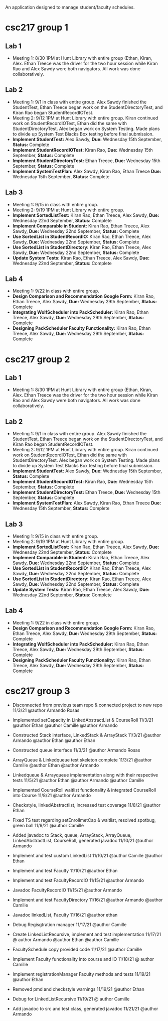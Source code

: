 An application designed to manage student/faculty schedules.

# csc217 group 1
## Lab 1
 * Meeting 1: 8/30 1PM at Hunt Library with entire group (Ethan, Kiran, Alex. Ethan Treece was the driver for the two hour session
   while Kiran Rao and Alex Sawdy were both navigators. All work was done collaboratively.

## Lab 2
 * Meeting 1: 9/1 in class with entire group. Alex Sawdy finished the StudentTest, Ethan Treece began work on the StudentDirectoryTest, and Kiran Rao began
   StudentRecordIOTest.
 * Meeting 2: 9/12 1PM at Hunt Library with entire group. Kiran continued work on StudentRecordIOTest, Ethan did the same with StudentDirectoryTest. Alex began
   work on System Testing. Made plans to divide up System Test Blacks Box testing before final submission.
* **Implement StudentTest:** Alex Sawdy, **Due:** Wednesday 15th September, **Status:** Complete
* **Implement StudentRecordIOTest:** Kiran Rao, **Due:** Wednesday 15th September, **Status:** Complete
* **Implement StudentDirectoryTest:** Ethan Treece, **Due:** Wednesday 15th September, **Status:** Complete
* **Implement SystemTestPlan:** Alex Sawdy, Kiran Rao, Ethan Treece **Due:** Wednesday 15th September, **Status:** Complete

## Lab 3
 * Meeting 1: 9/15 in class with entire group.
 * Meeting 2: 9/19 1PM at Hunt Library with entire group.
* **Implement SortedListTest:** Kiran Rao, Ethan Treece, Alex Sawdy, **Due:** Wednesday 22nd September, **Status:** Complete
* **Implement Comparable in Student:** Kiran Rao, Ethan Treece, Alex Sawdy, **Due:** Wednesday 22nd September, **Status:** Complete 
* **Use SortedList in StudentRecordIO:** Kiran Rao, Ethan Treece, Alex Sawdy, **Due:** Wednesday 22nd September, **Status:** Complete 
* **Use SortedList in StudentDirectory:** Kiran Rao, Ethan Treece, Alex Sawdy, **Due:** Wednesday 22nd September, **Status:** Complete 
* **Update System Tests:** Kiran Rao, Ethan Treece, Alex Sawdy, **Due:** Wednesday 22nd September, **Status:** Complete 

## Lab 4
 * Meeting 1: 9/22 in class with entire group.
* **Design Comparison and Recommendation Google Form:** Kiran Rao, Ethan Treece, Alex Sawdy, **Due:** Wednesday 29th September, **Status:** Complete
* **Integrating WolfScheduler into PackScheduler:** Kiran Rao, Ethan Treece, Alex Sawdy, **Due:** Wednesday 29th September, **Status:** Complete
* **Designing PackScheduler Faculty Functionality:** Kiran Rao, Ethan Treece, Alex Sawdy, **Due:** Wednesday 29th September, **Status:** Complete

# csc217 group 2
## Lab 1
 * Meeting 1: 8/30 1PM at Hunt Library with entire group (Ethan, Kiran, Alex. Ethan Treece was the driver for the two hour session
   while Kiran Rao and Alex Sawdy were both navigators. All work was done collaboratively.

## Lab 2
 * Meeting 1: 9/1 in class with entire group. Alex Sawdy finished the StudentTest, Ethan Treece began work on the StudentDirectoryTest, and Kiran Rao began
   StudentRecordIOTest.
 * Meeting 2: 9/12 1PM at Hunt Library with entire group. Kiran continued work on StudentRecordIOTest, Ethan did the same with StudentDirectoryTest. Alex began
   work on System Testing. Made plans to divide up System Test Blacks Box testing before final submission.
* **Implement StudentTest:** Alex Sawdy, **Due:** Wednesday 15th September, **Status:** Complete
* **Implement StudentRecordIOTest:** Kiran Rao, **Due:** Wednesday 15th September, **Status:** Complete
* **Implement StudentDirectoryTest:** Ethan Treece, **Due:** Wednesday 15th September, **Status:** Complete
* **Implement SystemTestPlan:** Alex Sawdy, Kiran Rao, Ethan Treece **Due:** Wednesday 15th September, **Status:** Complete

## Lab 3
 * Meeting 1: 9/15 in class with entire group.
 * Meeting 2: 9/19 1PM at Hunt Library with entire group.
* **Implement SortedListTest:** Kiran Rao, Ethan Treece, Alex Sawdy, **Due:** Wednesday 22nd September, **Status:** Complete
* **Implement Comparable in Student:** Kiran Rao, Ethan Treece, Alex Sawdy, **Due:** Wednesday 22nd September, **Status:** Complete 
* **Use SortedList in StudentRecordIO:** Kiran Rao, Ethan Treece, Alex Sawdy, **Due:** Wednesday 22nd September, **Status:** Complete 
* **Use SortedList in StudentDirectory:** Kiran Rao, Ethan Treece, Alex Sawdy, **Due:** Wednesday 22nd September, **Status:** Complete 
* **Update System Tests:** Kiran Rao, Ethan Treece, Alex Sawdy, **Due:** Wednesday 22nd September, **Status:** Complete 

## Lab 4
 * Meeting 1: 9/22 in class with entire group.
* **Design Comparison and Recommendation Google Form:** Kiran Rao, Ethan Treece, Alex Sawdy, **Due:** Wednesday 29th September, **Status:** Complete
* **Integrating WolfScheduler into PackScheduler:** Kiran Rao, Ethan Treece, Alex Sawdy, **Due:** Wednesday 29th September, **Status:** Complete
* **Designing PackScheduler Faculty Functionality:** Kiran Rao, Ethan Treece, Alex Sawdy, **Due:** Wednesday 29th September, **Status:** Complete

# csc217 group 3
* Disconnected from previous team repo & connected project to new repo 11/3/21 @author Armando Rosas
* Implemented setCapacity in LinkedAbstractList & CourseRoll 11/3/21 @author Ethan @author Camille @author Armando
* Constructed Stack interface, LinkedStack & ArrayStack 11/3/21 @author Armando @author Ethan @author Ethan
* Constructed queue interface 11/3/21 @author Armando Rosas
* ArrayQueue & Linkedqueue test skeleton complete 11/3/21 @author Camille @author Ethan @author Armando
* Linkedqueue & Arrayqueue implementation along with their respective tests 11/5/21 @author Ethan @author Armando @author Camille
* Implemented CourseRoll waitlist functionality & integrated CourseRoll into Course 11/8/21 @author Armando
* Checkstyle, linkedAbstractlist, increased test coverage 11/8/21 @author Ethan
* Fixed TS test regarding setEnrollmetCap & waitlist, resolved spotbug, green ball 11/9/21 @author Camille
* Added javadoc to Stack, queue, ArrayStack, ArrayQueue, LinkedAbstractList, CourseRoll, generated javadoc 11/10/21 @author Armando

* Implement and test custom LinkedList 11/10/21 @author Camille @author Ethan
* Implement and test Faculty 11/10/21 @author Ethan
* Implement and test FacultyRecordIO 11/15/21 @author Armando
* Javadoc FacultyRecordIO 11/15/21 @author Armando
* Implement and test FacultyDirectory 11/16/21 @author Armando @author Camille
* Javadoc linkedList, Faculty 11/16/21 @author ethan
* Debug Regisgtration manager 11/17/21 @author Camille
* Create LinkedListRecursive, implement and test implementation 11/17/21 @ author Armando @author Ethan @author Camille
* FacultySchedule copy provided code 11/17/21 @author Camille
* Implement Faculty functionality into course and IO 11/18/21 @ author Camille
* Implement registrationManager Faculty methods and tests 11/19/21 @author Ethan
* Removed pmd and checkstyle warnings 11/19/21 @author Ethan
* Debug for LinkedListRecursive 11/19/21 @ author Camille
* Add javadoc to src and test class, generated javadoc 11/21/21 @author Armando
